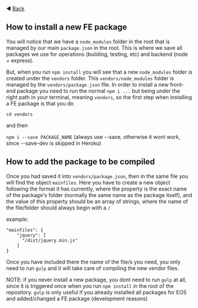 ◀️ [Back](https://gitlab.com/SUSE-UIUX/eos/wikis/home#releases)


## How to install a new FE package

You will notice that we have a `node_modules` folder in the root that is managed by our main `package.json` in the root. This is where we save all packages we use for operations (building, testing, etc) and backend (node + express).

But, when you run `npm install` you will see that a new `node_modules` folder is created under the `vendors` folder. This `vendors/node_modules` folder is managed by the `vendors/package.json` file.
In order to install a new front-end package you need to run the normal `npm i ...` but being under the right path in your terminal, meaning `vendors`, so the first step when installing a FE package is that you do

`cd vendors`

and then

`npm i --save PACKAGE_NAME` (always use --save, otherwise it wont work, since --save-dev is skipped in Heroku)

## How to add the package to be compiled

Once you had saved it into `vendors/package.json`, then in the same file you will find the object `mainfiles`. Here you have to create a new object following the format it has currently, where the property is the exact name of the package's folder (normally the same name as the package itself), and the value of this property should be an array of strings, where the name of the file/folder should always begin with a `/`


example:

```
"mainfiles": {
    "jquery": [
      "/dist/jquery.min.js"
    ]
}
```

Once you have included there the name of the file/s you need, you only need to run `gulp` and it will take care of compiling the new vendor files.

NOTE: if you never install a new package, you dont need to run `gulp` at all, since it is triggered once when you run `npm install` in the root of the repository. `gulp` is only useful if you already installed all packages for EOS and added/changed a FE package (development reasons)